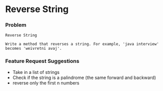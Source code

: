 # Reverse String

### Problem
```
Reverse String

Write a method that reverses a string. For example, 'java interview' becomes 'weivretni avaj'.
```

### Feature Request Suggestions
* Take in a list of strings
* Check if the string is a palindrome (the same forward and backward)
* reverse only the first n numbers